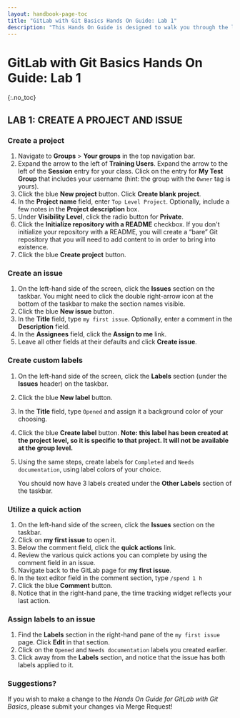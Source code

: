 ```yaml
---
layout: handbook-page-toc
title: "GitLab with Git Basics Hands On Guide: Lab 1"
description: "This Hands On Guide is designed to walk you through the lab exercises used in the GitLab with Git Basics course."
---
```

# GitLab with Git Basics Hands On Guide: Lab 1
{:.no_toc}

## LAB 1: CREATE A PROJECT AND ISSUE
### Create a project
1. Navigate to **Groups** > **Your groups** in the top navigation bar.
2. Expand the arrow to the left of **Training Users**. Expand the arrow to the left of the **Session** entry for your class. Click on the entry for **My Test Group** that includes your username (hint: the group with the `Owner` tag is yours).
3. Click the blue **New project** button. Click **Create blank project**.
4. In the **Project name** field, enter `Top Level Project`. Optionally, include a few notes in the **Project description** box.
5. Under **Visibility Level**, click the radio button for **Private**.
6. Click the **Initialize repository with a README** checkbox. If you don't initialize your repository with a README, you will create a “bare” Git repository that you will need to add content to in order to bring into existence.
7. Click the blue **Create project** button.

### Create an issue
1. On the left-hand side of the screen, click the **Issues** section on the taskbar. You might need to click the double right-arrow icon at the bottom of the taskbar to make the section names visible.
2. Click the blue **New issue** button.
3. In the **Title** field, type `my first issue`. Optionally, enter a comment in the **Description** field.
4. In the **Assignees** field, click the **Assign to me** link.
5. Leave all other fields at their defaults and click **Create issue**.

### Create custom labels
1. On the left-hand side of the screen, click the **Labels** section (under the **Issues** header) on the taskbar.
2. Click the blue **New label** button.
3. In the **Title** field, type `Opened` and assign it a background color of your choosing.
4. Click the blue **Create label** button.
**Note: this label has been created at the project level, so it is specific to that project. It will not be available at the group level.**
5. Using the same steps, create labels for `Completed` and `Needs documentation`, using label colors of your choice.
   
   You should now have 3 labels created under the **Other Labels** section of the taskbar.

### Utilize a quick action
1. On the left-hand side of the screen, click the **Issues** section on the taskbar.
2. Click on **my first issue** to open it.
3. Below the comment field, click the **quick actions** link.
4. Review the various quick actions you can complete by using the comment field in an issue.
5. Navigate back to the GitLab page for **my first issue**.
6. In the text editor field in the comment section, type `/spend 1 h`
7. Click the blue **Comment** button.
8. Notice that in the right-hand pane, the time tracking widget reflects your last action.

### Assign labels to an issue
1. Find the **Labels** section in the right-hand pane of the `my first issue` page. Click **Edit** in that section.
2. Click on the `Opened` and `Needs documentation` labels you created earlier.
3. Click away from the **Labels** section, and notice that the issue has both labels applied to it.

### Suggestions?

If you wish to make a change to the *Hands On Guide for GitLab with Git Basics*, please submit your changes via Merge Request!
